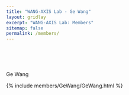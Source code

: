 ```yaml
---
title: "WANG-AXIS Lab - Ge Wang"
layout: gridlay
excerpt: "WANG-AXIS Lab: Members"
sitemap: false
permalink: /members/
---
```


<br/>
<br/>
<br/>

Ge Wang

{% include members/GeWang/GeWang.html %}
